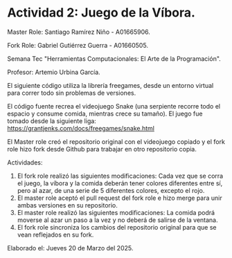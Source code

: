 # Actividad 2: Juego de la Víbora.

Master Role: Santiago Ramírez Niño - A01665906.

Fork Role: Gabriel Gutiérrez Guerra - A01660505.

Semana Tec "Herramientas Computacionales: El Arte de la Programación".

Profesor: Artemio Urbina García.

El siguiente código utiliza la librería freegames, desde un entorno virtual para correr todo sin problemas de versiones.

El código fuente recrea el videojuego Snake (una serpiente recorre todo el espacio y consume comida, mientras crece su tamaño). El juego fue tomado desde la siguiente liga: https://grantjenks.com/docs/freegames/snake.html

El Master role creó el repositorio original con el videojuego copiado y el fork role hizo fork desde Github para trabajar en otro repositorio copia.

Actividades:
1. El fork role realizó las siguientes modificaciones: Cada vez que se corra el juego, la víbora y la comida deberán tener colores diferentes entre sí, pero al azar, de una serie de 5 diferentes colores, excepto el rojo.
2. El master role aceptó el pull request del fork role e hizo merge para unir ambas versiones en su repositorio.
3. El master role realizó las siguientes modificaciones: La comida podrá moverse al azar un paso a la vez y no deberá de salirse de la ventana.
4. El fork role sincroniza los cambios del repositorio original para que se vean reflejados en su fork.

Elaborado el: Jueves 20 de Marzo del 2025.       

